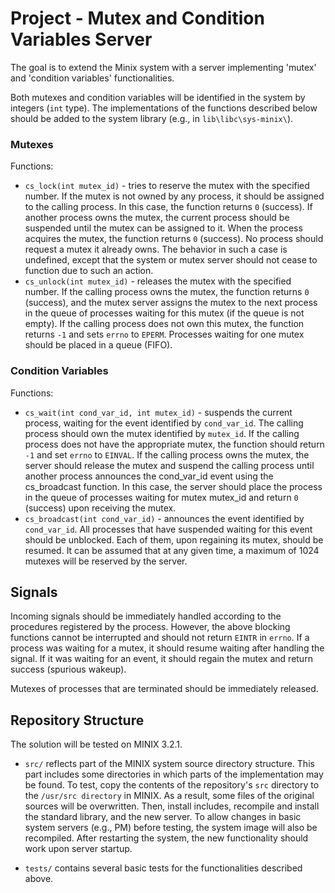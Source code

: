 
# Project - Mutex and Condition Variables Server
The goal is to extend the Minix system with a server implementing 'mutex' and 'condition variables' functionalities.

Both mutexes and condition variables will be identified in the system by integers (`int` type). 
The implementations of the functions described below should be added to the system library (e.g., in `lib\libc\sys-minix\`).

### Mutexes
Functions:

* `cs_lock(int mutex_id)` - tries to reserve the mutex with the specified number.
If the mutex is not owned by any process, it should be assigned to the calling process.
In this case, the function returns `0` (success).
If another process owns the mutex, the current process should be suspended until the mutex can be assigned to it.
When the process acquires the mutex, the function returns `0` (success).
No process should request a mutex it already owns.
The behavior in such a case is undefined, except that the system or mutex server should not cease to function due to such an action.
* `cs_unlock(int mutex_id)` - releases the mutex with the specified number.
If the calling process owns the mutex, the function returns `0` (success), and the mutex server assigns the mutex to the next process in the queue of processes waiting for this mutex (if the queue is not empty).
If the calling process does not own this mutex, the function returns `-1` and sets `errno` to `EPERM`.
Processes waiting for one mutex should be placed in a queue (FIFO).

### Condition Variables
Functions:

* `cs_wait(int cond_var_id, int mutex_id)` - suspends the current process, waiting for the event identified by `cond_var_id`.
The calling process should own the mutex identified by `mutex_id`.
If the calling process does not have the appropriate mutex, the function should return `-1` and set `errno` to `EINVAL`.
If the calling process owns the mutex, the server should release the mutex and suspend the calling process until another process announces the cond_var_id event using the cs_broadcast function.
In this case, the server should place the process in the queue of processes waiting for mutex mutex_id and return `0` (success) upon receiving the mutex.
* `cs_broadcast(int cond_var_id)` - announces the event identified by `cond_var_id`. All processes that have suspended waiting for this event should be unblocked. Each of them, upon regaining its mutex, should be resumed.
It can be assumed that at any given time, a maximum of 1024 mutexes will be reserved by the server.

## Signals
Incoming signals should be immediately handled according to the procedures registered by the process.
However, the above blocking functions cannot be interrupted and should not return `EINTR` in `errno`.
If a process was waiting for a mutex, it should resume waiting after handling the signal.
If it was waiting for an event, it should regain the mutex and return success (spurious wakeup).

Mutexes of processes that are terminated should be immediately released.

## Repository Structure
The solution will be tested on MINIX 3.2.1.

- `src/` reflects part of the MINIX system source directory structure.
This part includes some directories in which parts of the implementation may be found.
To test, copy the contents of the repository's `src` directory to the `/usr/src directory` in MINIX.
As a result, some files of the original sources will be overwritten.
Then, install includes, recompile and install the standard library, and the new server.
To allow changes in basic system servers (e.g., PM) before testing, the system image will also be recompiled.
After restarting the system, the new functionality should work upon server startup.

- `tests/` contains several basic tests for the functionalities described above.
